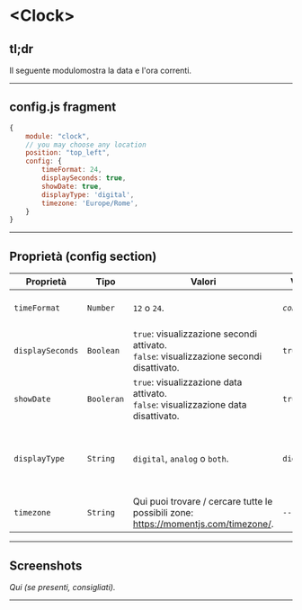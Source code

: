 # \<Clock\>

## tl;dr

Il seguente modulomostra la data e l'ora correnti.

---

## config.js fragment

```js
{
    module: "clock",
    // you may choose any location
    position: "top_left",
    config: {
        timeFormat: 24,
        displaySeconds: true,
        showDate: true,
        displayType: 'digital',
        timezone: 'Europe/Rome',
    }
}
```

---

## Proprietà (config section)

| Proprietà        | Tipo                                               | Valori                                                                             | Valore Default          | Inderogabilità           | Descrizione              |
| ---------------- | -------------------------------------------------- | ---------------------------------------------------------------------------------- | ----------------------- | ------------------------ | ------------------------ |
| `timeFormat` | `Number` | `12` o `24`. | _`config.timeFormat`_ | `OPTIONAL` | Formato dell'ora (12 o 24 ore) |
| `displaySeconds` | `Boolean` | `true`: visualizzazione secondi attivato. <br> `false`: visualizzazione secondi disattivato.  | `true` | `OPTIONAL` | Attiva / disattiva visualizzazione secondi. |
| `showDate` | `Booleran` | `true`: visualizzazione data attivato. <br> `false`: visualizzazione data disattivato. | `true` | `OPTIONAL` | Attiva / disattiva visualizzazione data. |
| `displayType` | `String` | `digital`, `analog` o `both`. | `digital` | `OPTIONAL` | Visualizzazione orario come orologio analogico, digitale o entrambi |
| `timezone` | `String` | Qui puoi trovare / cercare tutte le possibili zone: https://momentjs.com/timezone/. | `---` | `REQUIRED` | Zona di cui mostrare l'ora |

---

## Screenshots

_Qui (se presenti, consigliati)._

---
